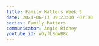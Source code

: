 ```yaml
---
title: Family Matters Week 5
date: 2021-06-13 09:23:00 -07:00
series: Family Matters
communicator: Angie Richey
youtube_id: wDyfL8qwB8c
---
```


